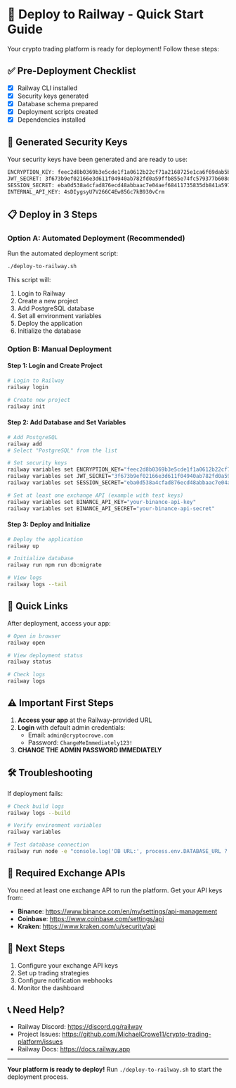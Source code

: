 # 🚀 Deploy to Railway - Quick Start Guide

Your crypto trading platform is ready for deployment! Follow these steps:

## ✅ Pre-Deployment Checklist

- [x] Railway CLI installed
- [x] Security keys generated
- [x] Database schema prepared
- [x] Deployment scripts created
- [x] Dependencies installed

## 🔑 Generated Security Keys

Your security keys have been generated and are ready to use:

```bash
ENCRYPTION_KEY: feec2d8b0369b3e5cde1f1a0612b22cf71a2168725e1ca6f69dab5b34bdcdf44
JWT_SECRET: 3f673b9ef02166e3d611f04940ab782fd0a59ffb855e74fc579377b608dfede59d8768bbd2469a8532184c893011045903fda249f17954c845bcc2c052ce04c2
SESSION_SECRET: eba0d538a4cfad876ecd48abbaac7e04aef68411735835db841a597d3cee4c69
INTERNAL_API_KEY: 4sDIygsyU7V266C4Ew85Gc7kB930vCrm
```

## 📋 Deploy in 3 Steps

### Option A: Automated Deployment (Recommended)

Run the automated deployment script:

```bash
./deploy-to-railway.sh
```

This script will:
1. Login to Railway
2. Create a new project
3. Add PostgreSQL database
4. Set all environment variables
5. Deploy the application
6. Initialize the database

### Option B: Manual Deployment

#### Step 1: Login and Create Project

```bash
# Login to Railway
railway login

# Create new project
railway init
```

#### Step 2: Add Database and Set Variables

```bash
# Add PostgreSQL
railway add
# Select "PostgreSQL" from the list

# Set security keys
railway variables set ENCRYPTION_KEY="feec2d8b0369b3e5cde1f1a0612b22cf71a2168725e1ca6f69dab5b34bdcdf44"
railway variables set JWT_SECRET="3f673b9ef02166e3d611f04940ab782fd0a59ffb855e74fc579377b608dfede59d8768bbd2469a8532184c893011045903fda249f17954c845bcc2c052ce04c2"
railway variables set SESSION_SECRET="eba0d538a4cfad876ecd48abbaac7e04aef68411735835db841a597d3cee4c69"

# Set at least one exchange API (example with test keys)
railway variables set BINANCE_API_KEY="your-binance-api-key"
railway variables set BINANCE_API_SECRET="your-binance-api-secret"
```

#### Step 3: Deploy and Initialize

```bash
# Deploy the application
railway up

# Initialize database
railway run npm run db:migrate

# View logs
railway logs --tail
```

## 🔗 Quick Links

After deployment, access your app:

```bash
# Open in browser
railway open

# View deployment status
railway status

# Check logs
railway logs
```

## ⚠️ Important First Steps

1. **Access your app** at the Railway-provided URL
2. **Login** with default admin credentials:
   - Email: `admin@cryptocrowe.com`
   - Password: `ChangeMeImmediately123!`
3. **CHANGE THE ADMIN PASSWORD IMMEDIATELY**

## 🛠️ Troubleshooting

If deployment fails:

```bash
# Check build logs
railway logs --build

# Verify environment variables
railway variables

# Test database connection
railway run node -e "console.log('DB URL:', process.env.DATABASE_URL ? 'Set' : 'Missing')"
```

## 📝 Required Exchange APIs

You need at least one exchange API to run the platform. Get your API keys from:

- **Binance**: https://www.binance.com/en/my/settings/api-management
- **Coinbase**: https://www.coinbase.com/settings/api
- **Kraken**: https://www.kraken.com/u/security/api

## 🎯 Next Steps

1. Configure your exchange API keys
2. Set up trading strategies
3. Configure notification webhooks
4. Monitor the dashboard

## 📞 Need Help?

- Railway Discord: https://discord.gg/railway
- Project Issues: https://github.com/MichaelCrowe11/crypto-trading-platform/issues
- Railway Docs: https://docs.railway.app

---

**Your platform is ready to deploy!** Run `./deploy-to-railway.sh` to start the deployment process.